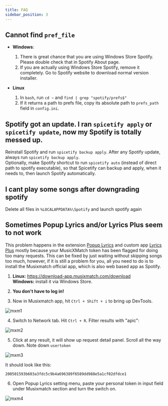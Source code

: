 ```yaml
---
title: FAQ
sidebar_position: 3
---
```


## Cannot find `pref_file`
- **Windows**: 
    1. There is great chance that you are using Windows Store Spotify. Please double check that in Spotify About page.
    2. If you are actually using Windows Store Spotify, remove it completely. Go to Spotify website to download normal version installer.

- **Linux**
    1. In `bash`, run `cd ~` and `find | grep "spotify/prefs$"`
    2. If it returns a path to prefs file, copy its absolute path to `prefs_path` field in `config.ini`.

## Spotify got an update. I ran `spicetify apply` or `spicetify update`, now my Spotify is totally messed up.
Reinstall Spotify and run `spicetify backup apply`.
After any Spotify update, always run `spicetify backup apply`.  
Optionally, make Spotify shortcut to run `spicetify auto` (instead of direct path to spotify executable), so that Spicetify can backup and apply, when it needs to, then launch Spotify automatically.

## I cant play some songs after downgrading spotify 
Delete all files in `%LOCALAPPDATA%\Spotify` and launch spotify again

## Sometimes **Popup Lyrics** and/or **Lyrics Plus** seem to not work

This problem happens in the extension [Popup Lyrics](https://github.com/khanhas/spicetify-cli/wiki/Extensions#pop-up-lyrics) and custom app [Lyrics Plus](https://github.com/khanhas/spicetify-cli/wiki/Custom-Apps#lyrics-plus) mostly because your MusicXMatch token has been flagged for doing too many requests. This can be fixed by just waiting without skipping songs too much, however, if it is still a problem for you, all you need to do is to install the Musixmatch official app, which is also web based app as Spotify. 

1. **Linux:** https://download-app.musixmatch.com/download  
**Windows:** install it via Windows Store.

2. **You don't have to log in!**

3. Now in Musixmatch app, hit `Ctrl + Shift + i` to bring up DevTools.

![mxm1](https://i.imgur.com/jMGMgCc.png)

4. Switch to Network tab. Hit `Ctrl + R`. Filter results with "apic":

![mxm2](https://i.imgur.com/QdwqtQa.png)

5. Click at any result, it will show up request detail panel. Scroll all the way down. Note down `usertoken`

![mxm3](https://i.imgur.com/ZsGwKG3.png)

It should look like this:
```
200501593b603a3fdc5c9b4a696389f6589dd988e5a1cf02dfdce1
```

6. Open Popup Lyrics setting menu, paste your personal token in input field under Musixmatch section and turn the switch on.

![mxm4](https://i.imgur.com/yvrkllb.png)
